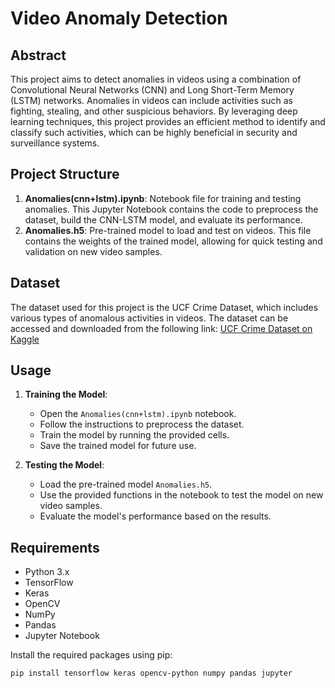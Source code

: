 # Video Anomaly Detection 

## Abstract
This project aims to detect anomalies in videos using a combination of Convolutional Neural Networks (CNN) and Long Short-Term Memory (LSTM) networks. Anomalies in videos can include activities such as fighting, stealing, and other suspicious behaviors. By leveraging deep learning techniques, this project provides an efficient method to identify and classify such activities, which can be highly beneficial in security and surveillance systems.

## Project Structure
1. **Anomalies(cnn+lstm).ipynb**: Notebook file for training and testing anomalies. This Jupyter Notebook contains the code to preprocess the dataset, build the CNN-LSTM model, and evaluate its performance.
2. **Anomalies.h5**: Pre-trained model to load and test on videos. This file contains the weights of the trained model, allowing for quick testing and validation on new video samples.

## Dataset
The dataset used for this project is the UCF Crime Dataset, which includes various types of anomalous activities in videos. The dataset can be accessed and downloaded from the following link:
[UCF Crime Dataset on Kaggle](https://www.kaggle.com/datasets/odins0n/ucf-crime-dataset)

## Usage
1. **Training the Model**:
   - Open the `Anomalies(cnn+lstm).ipynb` notebook.
   - Follow the instructions to preprocess the dataset.
   - Train the model by running the provided cells.
   - Save the trained model for future use.

2. **Testing the Model**:
   - Load the pre-trained model `Anomalies.h5`.
   - Use the provided functions in the notebook to test the model on new video samples.
   - Evaluate the model's performance based on the results.

## Requirements
- Python 3.x
- TensorFlow
- Keras
- OpenCV
- NumPy
- Pandas
- Jupyter Notebook

Install the required packages using pip:
```bash
pip install tensorflow keras opencv-python numpy pandas jupyter
